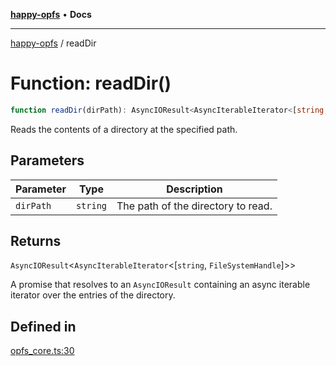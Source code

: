 [**happy-opfs**](../README.md) • **Docs**

***

[happy-opfs](../README.md) / readDir

# Function: readDir()

```ts
function readDir(dirPath): AsyncIOResult<AsyncIterableIterator<[string, FileSystemHandle]>>
```

Reads the contents of a directory at the specified path.

## Parameters

| Parameter | Type | Description |
| ------ | ------ | ------ |
| `dirPath` | `string` | The path of the directory to read. |

## Returns

`AsyncIOResult`\<`AsyncIterableIterator`\<[`string`, `FileSystemHandle`]\>\>

A promise that resolves to an `AsyncIOResult` containing an async iterable iterator over the entries of the directory.

## Defined in

[opfs\_core.ts:30](https://github.com/JiangJie/happy-opfs/blob/573f9d2f13523da5aaf43c4022204dc4a870819c/src/fs/opfs_core.ts#L30)
